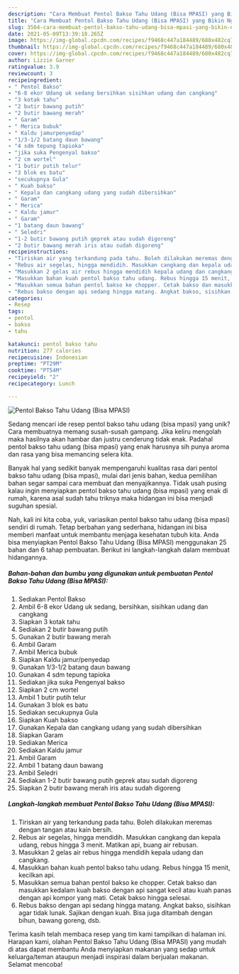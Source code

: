 ```yaml
---
description: "Cara Membuat Pentol Bakso Tahu Udang (Bisa MPASI) yang Bikin Ngiler"
title: "Cara Membuat Pentol Bakso Tahu Udang (Bisa MPASI) yang Bikin Ngiler"
slug: 3504-cara-membuat-pentol-bakso-tahu-udang-bisa-mpasi-yang-bikin-ngiler
date: 2021-05-09T13:39:18.265Z
image: https://img-global.cpcdn.com/recipes/f9468c447a184489/680x482cq70/pentol-bakso-tahu-udang-bisa-mpasi-foto-resep-utama.jpg
thumbnail: https://img-global.cpcdn.com/recipes/f9468c447a184489/680x482cq70/pentol-bakso-tahu-udang-bisa-mpasi-foto-resep-utama.jpg
cover: https://img-global.cpcdn.com/recipes/f9468c447a184489/680x482cq70/pentol-bakso-tahu-udang-bisa-mpasi-foto-resep-utama.jpg
author: Lizzie Garner
ratingvalue: 3.9
reviewcount: 3
recipeingredient:
- " Pentol Bakso"
- "6-8 ekor Udang uk sedang bersihkan sisihkan udang dan cangkang"
- "3 kotak tahu"
- "2 butir bawang putih"
- "2 butir bawang merah"
- " Garam"
- " Merica bubuk"
- " Kaldu jamurpenyedap"
- "1/3-1/2 batang daun bawang"
- "4 sdm tepung tapioka"
- "jika suka Pengenyal bakso"
- "2 cm wortel"
- "1 butir putih telur"
- "3 blok es batu"
- "secukupnya Gula"
- " Kuah bakso"
- " Kepala dan cangkang udang yang sudah dibersihkan"
- " Garam"
- " Merica"
- " Kaldu jamur"
- " Garam"
- "1 batang daun bawang"
- " Seledri"
- "1-2 butir bawang putih geprek atau sudah digoreng"
- "2 butir bawang merah iris atau sudah digoreng"
recipeinstructions:
- "Tiriskan air yang terkandung pada tahu. Boleh dilakukan meremas dengan tangan atau kain bersih."
- "Rebus air segelas, hingga mendidih. Masukkan cangkang dan kepala udang, rebus hingga 3 menit. Matikan api, buang air rebusan."
- "Masukkan 2 gelas air rebus hingga mendidih kepala udang dan cangkang."
- "Masukkan bahan kuah pentol bakso tahu udang. Rebus hingga 15 menit, kecilkan api."
- "Masukkan semua bahan pentol bakso ke chopper. Cetak bakso dan masukkan kedalam kuah bakso dengan api sangat kecil atau kuah panas dengan api kompor yang mati. Cetak bakso hingga selesai."
- "Rebus bakso dengan api sedang hingga matang. Angkat bakso, sisihkan agar tidak lunak. Sajikan dengan kuah. Bisa juga ditambah dengan bihun, bawang goreng, dsb."
categories:
- Resep
tags:
- pentol
- bakso
- tahu

katakunci: pentol bakso tahu 
nutrition: 277 calories
recipecuisine: Indonesian
preptime: "PT29M"
cooktime: "PT54M"
recipeyield: "2"
recipecategory: Lunch

---
```



![Pentol Bakso Tahu Udang (Bisa MPASI)](https://img-global.cpcdn.com/recipes/f9468c447a184489/680x482cq70/pentol-bakso-tahu-udang-bisa-mpasi-foto-resep-utama.jpg)

Sedang mencari ide resep pentol bakso tahu udang (bisa mpasi) yang unik? Cara membuatnya memang susah-susah gampang. Jika keliru mengolah maka hasilnya akan hambar dan justru cenderung tidak enak. Padahal pentol bakso tahu udang (bisa mpasi) yang enak harusnya sih punya aroma dan rasa yang bisa memancing selera kita.



Banyak hal yang sedikit banyak mempengaruhi kualitas rasa dari pentol bakso tahu udang (bisa mpasi), mulai dari jenis bahan, kedua pemilihan bahan segar sampai cara membuat dan menyajikannya. Tidak usah pusing kalau ingin menyiapkan pentol bakso tahu udang (bisa mpasi) yang enak di rumah, karena asal sudah tahu triknya maka hidangan ini bisa menjadi suguhan spesial.


Nah, kali ini kita coba, yuk, variasikan pentol bakso tahu udang (bisa mpasi) sendiri di rumah. Tetap berbahan yang sederhana, hidangan ini bisa memberi manfaat untuk membantu menjaga kesehatan tubuh kita. Anda bisa menyiapkan Pentol Bakso Tahu Udang (Bisa MPASI) menggunakan 25 bahan dan 6 tahap pembuatan. Berikut ini langkah-langkah dalam membuat hidangannya.

<!--inarticleads1-->

##### Bahan-bahan dan bumbu yang digunakan untuk pembuatan Pentol Bakso Tahu Udang (Bisa MPASI):

1. Sediakan  Pentol Bakso
1. Ambil 6-8 ekor Udang uk sedang, bersihkan, sisihkan udang dan cangkang
1. Siapkan 3 kotak tahu
1. Sediakan 2 butir bawang putih
1. Gunakan 2 butir bawang merah
1. Ambil  Garam
1. Ambil  Merica bubuk
1. Siapkan  Kaldu jamur/penyedap
1. Gunakan 1/3-1/2 batang daun bawang
1. Gunakan 4 sdm tepung tapioka
1. Sediakan jika suka Pengenyal bakso
1. Siapkan 2 cm wortel
1. Ambil 1 butir putih telur
1. Gunakan 3 blok es batu
1. Sediakan secukupnya Gula
1. Siapkan  Kuah bakso
1. Gunakan  Kepala dan cangkang udang yang sudah dibersihkan
1. Siapkan  Garam
1. Sediakan  Merica
1. Sediakan  Kaldu jamur
1. Ambil  Garam
1. Ambil 1 batang daun bawang
1. Ambil  Seledri
1. Sediakan 1-2 butir bawang putih geprek atau sudah digoreng
1. Siapkan 2 butir bawang merah iris atau sudah digoreng




<!--inarticleads2-->

##### Langkah-langkah membuat Pentol Bakso Tahu Udang (Bisa MPASI):

1. Tiriskan air yang terkandung pada tahu. Boleh dilakukan meremas dengan tangan atau kain bersih.
1. Rebus air segelas, hingga mendidih. Masukkan cangkang dan kepala udang, rebus hingga 3 menit. Matikan api, buang air rebusan.
1. Masukkan 2 gelas air rebus hingga mendidih kepala udang dan cangkang.
1. Masukkan bahan kuah pentol bakso tahu udang. Rebus hingga 15 menit, kecilkan api.
1. Masukkan semua bahan pentol bakso ke chopper. Cetak bakso dan masukkan kedalam kuah bakso dengan api sangat kecil atau kuah panas dengan api kompor yang mati. Cetak bakso hingga selesai.
1. Rebus bakso dengan api sedang hingga matang. Angkat bakso, sisihkan agar tidak lunak. Sajikan dengan kuah. Bisa juga ditambah dengan bihun, bawang goreng, dsb.




Terima kasih telah membaca resep yang tim kami tampilkan di halaman ini. Harapan kami, olahan Pentol Bakso Tahu Udang (Bisa MPASI) yang mudah di atas dapat membantu Anda menyiapkan makanan yang sedap untuk keluarga/teman ataupun menjadi inspirasi dalam berjualan makanan. Selamat mencoba!
